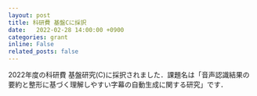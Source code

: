 ```yaml
---
layout: post
title: 科研費 基盤Cに採択
date:   2022-02-28 14:00:00 +0900
categories: grant
inline: False
related_posts: false
---
```


2022年度の科研費 基盤研究(C)に採択されました．課題名は「音声認識結果の要約と整形に基づく理解しやすい字幕の自動生成に関する研究」です．

